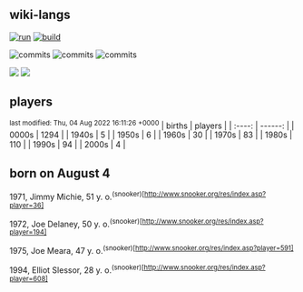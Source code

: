## wiki-langs
[![run](https://github.com/dreamerminsk/wiki-langs/actions/workflows/run.yml/badge.svg)](https://github.com/dreamerminsk/wiki-langs/actions/workflows/run.yml)
[![build](https://github.com/dreamerminsk/wiki-langs/actions/workflows/build.yml/badge.svg)](https://github.com/dreamerminsk/wiki-langs/actions/workflows/build.yml)

![commits](https://img.shields.io/github/commit-activity/y/dreamerminsk/wiki-langs)
![commits](https://img.shields.io/github/commit-activity/m/dreamerminsk/wiki-langs)
![commits](https://img.shields.io/github/commit-activity/w/dreamerminsk/wiki-langs)

![](https://img.shields.io/github/languages/code-size/dreamerminsk/wiki-langs)
![](https://img.shields.io/github/repo-size/dreamerminsk/wiki-langs)

## players
<sup>last modified: Thu, 04 Aug 2022 16:11:26 +0000</sup>
| births | players |
| :----: | ------: |
| 0000s | 1294 |
| 1940s | 5 |
| 1950s | 6 |
| 1960s | 30 |
| 1970s | 83 |
| 1980s | 110 |
| 1990s | 94 |
| 2000s | 4 |

##  born on August  4
1971, Jimmy Michie, 51 y. o.<sup>(snooker)[http://www.snooker.org/res/index.asp?player=36]</sup>

1972, Joe Delaney, 50 y. o.<sup>(snooker)[http://www.snooker.org/res/index.asp?player=194]</sup>

1975, Joe Meara, 47 y. o.<sup>(snooker)[http://www.snooker.org/res/index.asp?player=591]</sup>

1994, Elliot Slessor, 28 y. o.<sup>(snooker)[http://www.snooker.org/res/index.asp?player=608]</sup>



